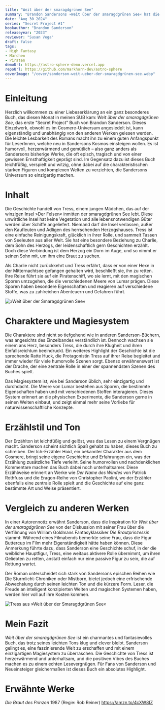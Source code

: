 ```yaml
---
title: "Weit über der smaragdgrünen See"
summary: "Brandon Sandersons »Weit über der smaragdgrünen See« hat die Leser mit seiner einzigartigen Mischung aus märchenhaftem Charme, maritimem Abenteuer und verzweigten Verbindungen in seinen Bann gezogen. Als erstes von Sandersons „Secret Projects“ bietet es sowohl einen frischen Erzählstil als auch eine willkommene Rückkehr in das geliebte Cosmere-Universum."
date: "Aug 30 2024"
series: "Secret Project #1"
bookauthor: "Brandon Sanderson"
releaseyear: "2023"
reviewer: "Susan Vega"
draft: false
tags:
- High Fantasy
- Märchen
- Piraten
demoUrl: https://astro-sphere-demo.vercel.app
repoUrl: https://github.com/markhorn-dev/astro-sphere
coverImage: "/cover/sanderson-weit-ueber-der-smaragdgrünen-see.webp"
---
```


# Einleitung
Herzlich willkommen zu einer Liebeserklärung an ein ganz besonderes Buch, das diesen Monat in meinen SUB kam: *Weit über der smaragdgrünen See*, das erste "Secret Project" Buch von Brandon Sanderson. Dieses Einzelwerk, obwohl es im Cosmere-Universum angesiedelt ist, kann eigenständig und unabhängig von den anderen Werken gelesen werden. Die leichte Lesbarkeit des Romans macht ihn zu einem guten Anfangspunkt für LeserInnen, welche neu in Sandersons Kosmos einsteigen wollen. Es ist humorvoll, herzerwärmend und gemütlich – also ganz anders als Sandersons bisherige Werke, die oft episch, tragisch und von einer gewissen Ernsthaftigkeit geprägt sind. Im Gegensatz dazu ist dieses Buch leichtfüßig, verspielt und witzig, ohne dabei auf die charakteristischen starken Figuren und komplexen Welten zu verzichten, die Sandersons Universum so einzigartig machen.

# Inhalt
Die Geschichte handelt von Tress, einem jungen Mädchen, das auf der winzigen Insel »Der Felsen« inmitten der smaragdgrünen See lebt. Diese unwirtliche Insel hat keine Vegetation und alle lebensnotwendigen Güter werden über Schiffe angeliefert. Niemand darf die Insel verlassen, außer den Kaufleuten und Adligen des herrschenden Herzogshauses. Tress ist eine einfache Reinigungskraft, glücklich in ihrer Rolle, und sammelt Tassen von Seeleuten aus aller Welt. Sie hat eine besondere Beziehung zu Charlie, dem Sohn des Herzogs, der leidenschaftlich gern Geschichten erzählt. Doch diese Verbindung ist dem Herzog ein Dorn im Auge, und so nimmt er seinen Sohn mit, um ihm eine Braut zu suchen.

Als Charlie nicht zurückkehrt und Tress erfährt, dass er von einer Hexe in der Mitternachtsee gefangen gehalten wird, beschließt sie, ihn zu retten. Ihre Reise führt sie auf ein Piratenschiff, wo sie lernt, mit den magischen Sporen umzugehen, die die verschiedenen Meere von Lumar prägen. Diese Sporen haben besondere Eigenschaften und reagieren auf verschiedene Stoffe, was zu zahlreichen Abenteuern und Gefahren führt.

![»Weit über der Smaragdgrünen See«](/images/fantasy/sanderson/weit-ueber-der-smaragdgruenen-see/sanderson-weit-ueber-der-smaragdgruenen-see-fanart-2.jpeg)


# Charaktere und Magiesystem
Die Charaktere sind nicht so tiefgehend wie in anderen Sanderson-Büchern, was angesichts des Einzelbandes verständlich ist. Dennoch wachsen sie einem ans Herz, besonders Tress, die durch ihre Klugheit und ihren Einfallsreichtum beeindruckt. Ein weiteres Highlight der Geschichte ist die sprechende Ratte Huck, die Protagonistin Tress auf ihrer Reise begleitet und immer wieder für viele humorvolle Szenen sorgt. Ebenso erwähnenswert ist der Drache, der eine zentrale Rolle in einer der spannendsten Szenen des Buches spielt.

Das Magiesystem ist, wie bei Sanderson üblich, sehr einzigartig und durchdacht. Die Meere von Lumar bestehen aus Sporen, die bestimmte Eigenschaften haben und mit verschiedenen Stoffen interagieren. Dieses System erinnert an die physischen Experimente, die Sanderson gerne in seinen Welten einbaut, und zeigt einmal mehr seine Vorliebe für naturwissenschaftliche Konzepte.

# Erzählstil und Ton
Der Erzählton ist leichtfüßig und gelöst, was das Lesen zu einem Vergnügen macht. Sanderson scheint sichtlich Spaß gehabt zu haben, dieses Buch zu schreiben. Der Ich-Erzähler Hoid, ein bekannter Charakter aus dem Cosmere, bringt seine eigene Geschichte und Erfahrungen ein, was der Erzählung zusätzliche Tiefe verleiht. Seine humorvollen und nachdenklichen Kommentare machen das Buch dabei noch unterhaltsamer. Diese Erzählweise erinnert an Werke wie *Der Name des Windes* von Patrick Rothfuss und die Eragon-Reihe von Christopher Paolini, wo der Erzähler ebenfalls eine zentrale Rolle spielt und die Geschichte auf eine ganz bestimmte Art und Weise präsentiert. 

# Vergleich zu anderen Werken
In einer Autorennotiz erwähnt Sanderson, dass die Inspiration für *Weit über der smaragdgrünen See* von der Diskussion mit seiner Frau über die Verfilmung von William Goldmans Fantasyklassiker *Die Brautprinzessin* stammt: Während eines Filmabends bemerkte seine Frau, dass die Figur Buttercup im Film mehr Eigenständigkeit hätte haben können. Diese Anmerkung führte dazu, dass Sanderson eine Geschichte schuf, in der die weibliche Hauptfigur, Tress, eine weitaus aktivere Rolle übernimmt, um ihren Geliebten zu retten, anstatt einfach nur eine passive Figur zu sein, die auf Rettung wartet.

Der Roman unterscheidet sich stark von Sandersons epischen Reihen wie Die Sturmlicht-Chroniken oder Mistborn, bietet jedoch eine erfrischende Abwechslung durch seinen leichten Ton und die kürzere Form. Leser, die Freude an intelligent konzipierten Welten und magischen Systemen haben, werden hier voll auf ihre Kosten kommen.

![Tress aus »Weit über der Smaragdgrünen See«](/images/fantasy/sanderson/weit-ueber-der-smaragdgruenen-see/sanderson-weit-ueber-der-smaragdgruenen-see-fanart.jpeg)

# Mein Fazit
*Weit über der smaragdgrünen See* ist ein charmantes und fantasievolles Buch, das trotz seines leichten Tons klug und clever bleibt. Sanderson gelingt es, eine faszinierende Welt zu erschaffen und mit einem einzigartigen Magiesystem zu überraschen. Die Geschichte von Tress ist herzerwärmend und unterhaltsam, und die positiven Vibes des Buches machen es zu einem echten Lesevergnügen. Für Fans von Sanderson und Neueinsteiger gleichermaßen ist dieses Buch ein absolutes Highlight.

# Erwähnte Werke
*Die Braut des Prinzen* 1987 (Regie: Rob Reiner) https://amzn.to/4cXW8IZ



